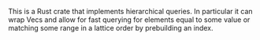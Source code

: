 This is a Rust crate that implements hierarchical queries. In particular it can wrap Vecs and allow for fast querying for elements equal to some value or matching some range in a lattice order by prebuilding an index.